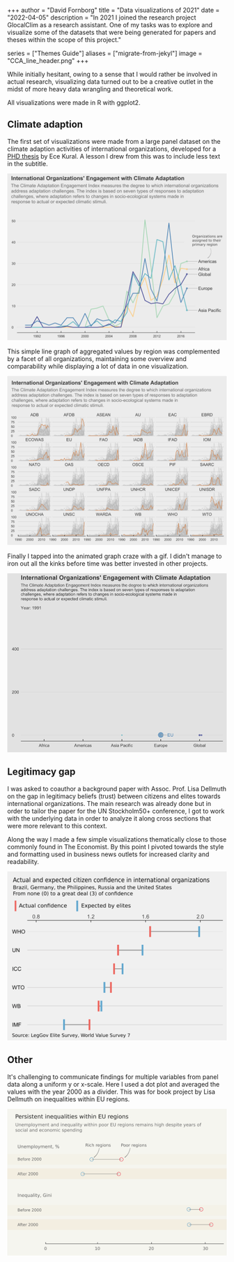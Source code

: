+++
author = "David Fornborg"
title = "Data visualizations of 2021"
date = "2022-04-05"
description = "In 2021 I joined the research project GlocalClim as a research assistant. One of my tasks was to explore and visualize some of the datasets that were being generated for papers and theses within the scope of this project."

series = ["Themes Guide"]
aliases = ["migrate-from-jekyl"]
image = "CCA_line_header.png"
+++

While initially hesitant, owing to a sense that I would rather be involved in actual research, visualizing data turned out to be a creative outlet in the midst of more heavy data wrangling and theoretical work. 

All visualizations were made in R with ggplot2.

## Climate adaption 
The first set of visualizations were made from a large panel dataset on the climate adaption activities of international organizations, developed for a [PHD thesis](http://su.diva-portal.org/smash/record.jsf?pid=diva2%3A1582782&dswid=343) by Ece Kural. A lesson I drew from this was to include less text in the subtitle.

![](CCA_line.png)

This simple line graph of aggregated values by region was complemented by a facet of all organizations, maintaining some overview and comparability while displaying a lot of data in one visualization.

![](CCA_facet.png)

Finally I tapped into the animated graph craze with a gif. I didn't manage to iron out all the kinks before time was better invested in other projects.

![](CCA_beeswarm_8_sans.gif)

## Legitimacy gap

I was asked to coauthor a background paper with Assoc. Prof. Lisa Dellmuth on the gap in legitimacy beliefs (trust) between citizens and elites towards international organizations. The main research was already done but in order to tailor the paper for the UN Stockholm50+ conference, I got to work with the underlying data in order to analyze it along cross sections that were more relevant to this context. 

Along the way I made a few simple visualizations thematically close to those commonly found in The Economist. By this point I pivoted towards the style and formatting used in business news outlets for increased clarity and readability. 

![](elite_exp_IO_PH.png)


## Other

It's challenging to communicate findings for multiple variables from panel data along a uniform y or x-scale. Here I used a dot plot and averaged the values with the year 2000 as a divider. This was for book project by Lisa Dellmuth on inequalities within EU regions. 

![](dotplot_unemp_ineq.png)

